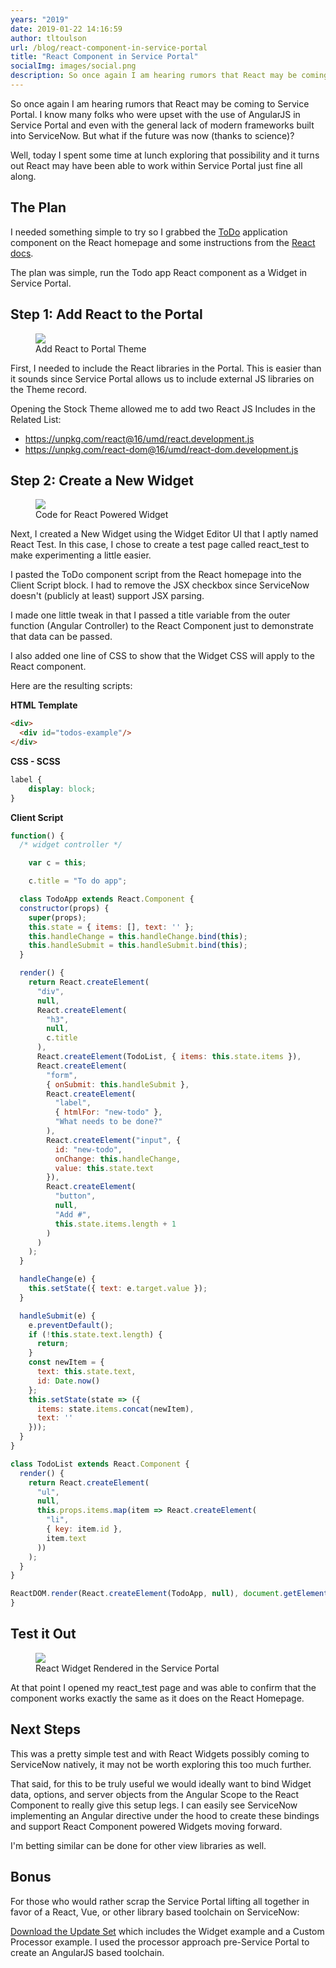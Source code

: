 ```yaml
---
years: "2019"
date: 2019-01-22 14:16:59
author: tltoulson
url: /blog/react-component-in-service-portal
title: "React Component in Service Portal"
socialImg: images/social.png
description: So once again I am hearing rumors that React may be coming to Service Portal. But what if it's already possible to use React within Widgets.
---
```


So once again I am hearing rumors that React may be coming to Service Portal. I know many folks who were upset with the use of AngularJS in Service Portal and even with the general lack of modern frameworks built into ServiceNow. But what if the future was now (thanks to science)?

Well, today I spent some time at lunch exploring that possibility and it turns out React may have been able to work within Service Portal just fine all along.

## The Plan

I needed something simple to try so I grabbed the [ToDo][1] application component on the React homepage and some instructions from the [React docs][2].

The plan was simple, run the Todo app React component as a Widget in Service Portal.

## Step 1: Add React to the Portal

<figure>
  <img src="images/Add React to Theme.png" />
  <figcaption>
    Add React to Portal Theme
  </figcaption>
</figure>

First, I needed to include the React libraries in the Portal. This is easier than it sounds since Service Portal allows us to include external JS libraries on the Theme record.

Opening the Stock Theme allowed me to add two React JS Includes in the Related List:

- https://unpkg.com/react@16/umd/react.development.js
- https://unpkg.com/react-dom@16/umd/react-dom.development.js

## Step 2: Create a New Widget

<figure>
  <img src="images/React Widget Code.png" />
  <figcaption>
    Code for React Powered Widget
  </figcaption>
</figure>

Next, I created a New Widget using the Widget Editor UI that I aptly named React Test. In this case, I chose to create a test page called react_test to make experimenting a little easier.

I pasted the ToDo component script from the React homepage into the Client Script block. I had to remove the JSX checkbox since ServiceNow doesn't (publicly at least) support JSX parsing.

I made one little tweak in that I passed a title variable from the outer function (Angular Controller) to the React Component just to demonstrate that data can be passed.

I also added one line of CSS to show that the Widget CSS will apply to the React component.

Here are the resulting scripts:

**HTML Template**

```html
<div>
  <div id="todos-example"/>
</div>
```

**CSS - SCSS**

```css
label {
	display: block;
}
```

**Client Script**

```js
function() {
  /* widget controller */

	var c = this;

	c.title = "To do app";

  class TodoApp extends React.Component {
  constructor(props) {
    super(props);
    this.state = { items: [], text: '' };
    this.handleChange = this.handleChange.bind(this);
    this.handleSubmit = this.handleSubmit.bind(this);
  }

  render() {
    return React.createElement(
      "div",
      null,
      React.createElement(
        "h3",
        null,
        c.title
      ),
      React.createElement(TodoList, { items: this.state.items }),
      React.createElement(
        "form",
        { onSubmit: this.handleSubmit },
        React.createElement(
          "label",
          { htmlFor: "new-todo" },
          "What needs to be done?"
        ),
        React.createElement("input", {
          id: "new-todo",
          onChange: this.handleChange,
          value: this.state.text
        }),
        React.createElement(
          "button",
          null,
          "Add #",
          this.state.items.length + 1
        )
      )
    );
  }

  handleChange(e) {
    this.setState({ text: e.target.value });
  }

  handleSubmit(e) {
    e.preventDefault();
    if (!this.state.text.length) {
      return;
    }
    const newItem = {
      text: this.state.text,
      id: Date.now()
    };
    this.setState(state => ({
      items: state.items.concat(newItem),
      text: ''
    }));
  }
}

class TodoList extends React.Component {
  render() {
    return React.createElement(
      "ul",
      null,
      this.props.items.map(item => React.createElement(
        "li",
        { key: item.id },
        item.text
      ))
    );
  }
}

ReactDOM.render(React.createElement(TodoApp, null), document.getElementById('todos-example'));
}
```

## Test it Out

<figure>
  <img src="images/Test the React Widget.png" />
  <figcaption>
    React Widget Rendered in the Service Portal
  </figcaption>
</figure>

At that point I opened my react_test page and was able to confirm that the component works exactly the same as it does on the React Homepage.

## Next Steps

This was a pretty simple test and with React Widgets possibly coming to ServiceNow natively, it may not be worth exploring this too much further.

That said, for this to be truly useful we would ideally want to bind Widget data, options, and server objects from the Angular Scope to the React Component to really give this setup legs. I can easily see ServiceNow implementing an Angular directive under the hood to create these bindings and support React Component powered Widgets moving forward.

I'm betting similar can be done for other view libraries as well.

## Bonus

For those who would rather scrap the Service Portal lifting all together in favor of a React, Vue, or other library based toolchain on ServiceNow:

[Download the Update Set][3] which includes the Widget example and a Custom Processor example. I used the processor approach pre-Service Portal to create an AngularJS based toolchain.

[1]: https://reactjs.org/
[2]: https://reactjs.org/docs/add-react-to-a-website.html
[3]: downloads/react_widget_update_set.zip
